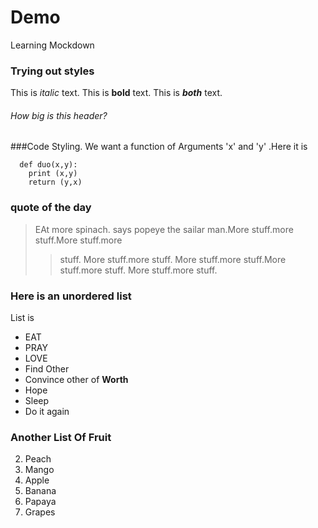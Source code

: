 # Demo
Learning Mockdown

### Trying out styles
This is *italic* text. This is **bold** text.
This is ***both*** text.
###### How big is this header?

###Code Styling.
We want a function of Arguments 'x' and 'y' .Here it is
```
  def duo(x,y):
    print (x,y)
    return (y,x)
  ```
  ### quote of the day
>EAt more spinach. says popeye the sailar man.More stuff.more stuff.More stuff.more 
>>stuff. More 
>>stuff.more stuff. More 
>stuff.more stuff.More stuff.more stuff. More stuff.more stuff.

### Here is an unordered list
List is
* EAT
* PRAY
* LOVE
 * Find Other
 * Convince other of **Worth**
 * Hope
* Sleep
* Do it again
### Another List Of Fruit
2. Peach
2. Mango
  5. Apple
  1. Banana
7. Papaya
8. Grapes
